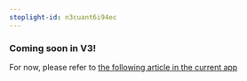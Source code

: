 ```yaml
---
stoplight-id: n3cuant6i94ec
---
```


### Coming soon in V3!

For now, please refer to [the following article in the current app](https://caplena.com/docs/knowledge-base/n3cuant6i94ec-project-settings)
 
 



